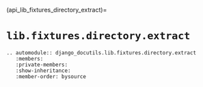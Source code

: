 (api_lib_fixtures_directory_extract)=

# `lib.fixtures.directory.extract`

```{eval-rst}
.. automodule:: django_docutils.lib.fixtures.directory.extract
   :members:
   :private-members:
   :show-inheritance:
   :member-order: bysource
```
